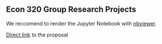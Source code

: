 ## Econ 320 Group Research Projects

We reccomend to render the Jupyter Notebook with [nbviewer](https://nbviewer.jupyter.org/github/Fjx-dylanZ/econ320).

[Direct link](https://nbviewer.jupyter.org/github/Fjx-dylanZ/econ320/blob/main/Proposal/Research%20Proposal%20-%20Group%2022.ipynb) to the proposal
